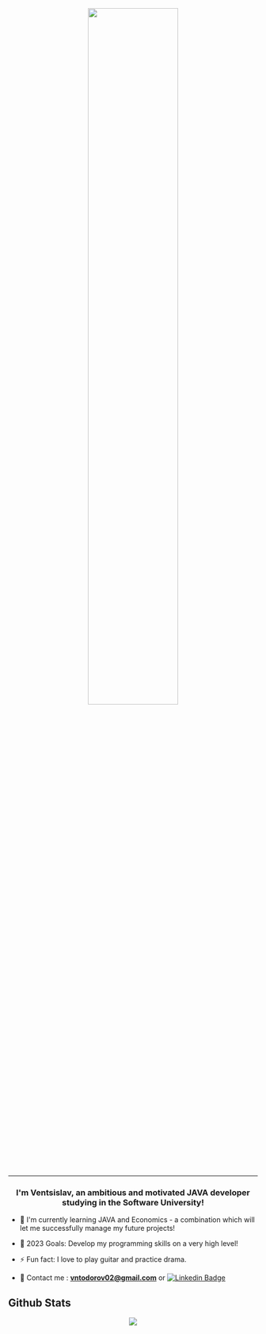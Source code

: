 <div align="center">
  <img src="https://rishavanand.github.io/static/images/greetings.gif" align="center" style="width: 60%" />
</div>

---
### <div align="center">I'm Ventsislav, an ambitious and motivated JAVA developer studying in the Software University!</div>  

- 🌱 I'm currently learning JAVA and Economics - a combination which will let me successfully manage my future projects!

- 🤞 2023 Goals: Develop my programming skills on a very high level!

- ⚡ Fun fact: I love to play guitar and practice drama.

- 📩 Contact me : <b>vntodorov02@gmail.com</b> or [![Linkedin Badge](https://img.shields.io/badge/-LinkedIn-blue?style=flat&logo=Linkedin&logoColor=white)](https://www.linkedin.com/in/ventsislav-todorov-835b61252/)

## Github Stats  
<div align="center"><a href="#"><img align="center" src="https://github-readme-stats.vercel.app/api?username=vntodorov&show_icons=true&include_all_commits=true&hide_border=true" /></a></div> 
